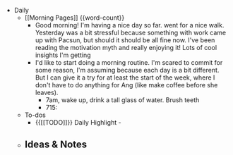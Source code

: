 - Daily
    - [[Morning Pages]] {{word-count}}
        - Good morning! I'm having a nice day so far. went for a nice walk. Yesterday was a bit stressful because something with work came up with Pacsun, but should it should be all fine now. I've been reading the motivation myth and really enjoying it! Lots of cool insights I'm getting
        - I'd like to start doing a morning routine. I'm scared to commit for some reason, I'm assuming because each day is a bit different. But I can give it a try for at least the start of the week, where I don't have to do anything for Ang (like make coffee before she leaves).
            - 7am, wake up, drink a tall glass of water. Brush teeth
            - 715:
    - To-dos
        - {{[[TODO]]}} Daily Highlight - 
    - Ideas & Notes
        - 
